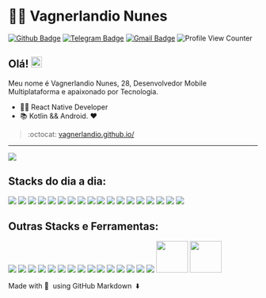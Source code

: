 # :man_technologist: Vagnerlandio Nunes

[![Github Badge](https://img.shields.io/badge/-Github-000?style=flat-square&logo=Github&logoColor=white&link=https://github.com/vagnerlandio)](https://github.com/vagnerlandio)
[![Telegram Badge](https://img.shields.io/badge/-Telegram-1ca0f1?style=flat-square&labelColor=1ca0f1&logo=telegram&logoColor=white&link=https://t.me/vagnerlandio)](https://t.me/vagnerlandio)
[![Gmail Badge](https://img.shields.io/badge/-Gmail-c14438?style=flat-square&logo=Gmail&logoColor=white&link=mailto:vagnerlandio@gmail.com)](mailto:vagnerlandio@gmail.com)
![Profile View Counter](https://komarev.com/ghpvc/?username=vagnerlandio)

## Olá! <img src="https://github.com/lucasgdb/lucasgdb/blob/master/assets/hi.gif" width="22px">

Meu nome é Vagnerlandio Nunes, 28, Desenvolvedor Mobile Multiplataforma e apaixonado por Tecnologia.

- :office_worker: React Native Developer
- :books: Kotlin && Android. :heart:

> :octocat: [vagnerlandio.github.io/](https://vagnerlandio.github.io/)

---
  
  <a href="https://github.com/anuraghazra/github-readme-stats">
    <img align="center" src="https://github-readme-stats.vercel.app/api?username=vagnerlandio&show_icons=true&count_private=true&theme=radical&hide=issues" />
  </a>
  
  
## Stacks do dia a dia:
  ![](https://www.vectorlogo.zone/logos/visualstudio_code/visualstudio_code-ar21.svg)
  ![](https://www.vectorlogo.zone/logos/typescriptlang/typescriptlang-ar21.svg)
  ![](https://www.vectorlogo.zone/logos/trello/trello-ar21.svg)
  ![](https://www.vectorlogo.zone/logos/reactjs/reactjs-ar21.svg)
  ![](https://www.vectorlogo.zone/logos/nodejs/nodejs-ar21.svg)
  ![](https://www.vectorlogo.zone/logos/microsoft/microsoft-ar21.svg)
  ![](https://www.vectorlogo.zone/logos/json/json-ar21.svg)
  ![](https://www.vectorlogo.zone/logos/javascript/javascript-ar21.svg)
  ![](https://www.vectorlogo.zone/logos/jestjsio/jestjsio-ar21.svg)
  ![](https://www.vectorlogo.zone/logos/w3_html5/w3_html5-ar21.svg)
  ![](https://www.vectorlogo.zone/logos/github/github-ar21.svg)
  ![](https://www.vectorlogo.zone/logos/git-scm/git-scm-ar21.svg)
  ![](https://www.vectorlogo.zone/logos/getpostman/getpostman-ar21.svg)
  ![](https://www.vectorlogo.zone/logos/w3_css/w3_css-ar21.svg)
  ![](https://www.vectorlogo.zone/logos/apple_appstore/apple_appstore-ar21.svg)
  ![](https://www.vectorlogo.zone/logos/google_play/google_play-ar21.svg)
  ![](https://www.vectorlogo.zone/logos/npmjs/npmjs-ar21.svg)
  ![](https://www.vectorlogo.zone/logos/yarnpkg/yarnpkg-ar21.svg)
  
## Outras Stacks e Ferramentas: 
  ![](https://www.vectorlogo.zone/logos/replit/replit-icon.svg)
  ![](https://www.vectorlogo.zone/logos/pugjs/pugjs-icon.svg)
  ![](https://www.vectorlogo.zone/logos/nodemonio/nodemonio-icon.svg)
  ![](https://www.vectorlogo.zone/logos/netlify/netlify-icon.svg)
  ![](https://www.vectorlogo.zone/logos/linux/linux-icon.svg)
  ![](https://www.vectorlogo.zone/logos/jamstack/jamstack-icon.svg)
  ![](https://www.vectorlogo.zone/logos/google_maps/google_maps-icon.svg)
  ![](https://www.vectorlogo.zone/logos/google_drive/google_drive-icon.svg)
  ![](https://www.vectorlogo.zone/logos/figma/figma-icon.svg)
  ![](https://www.vectorlogo.zone/logos/devto/devto-icon.svg)
  ![](https://www.vectorlogo.zone/logos/getbootstrap/getbootstrap-icon.svg)
  ![](https://www.vectorlogo.zone/logos/auth0/auth0-icon.svg)
  ![](https://www.vectorlogo.zone/logos/apple_xcode/apple_xcode-icon.svg)
  ![](https://www.vectorlogo.zone/logos/android/android-icon.svg)
  ![](https://www.vectorlogo.zone/logos/nestjs/nestjs-icon.svg)
  <img src="https://cdn.svgporn.com/logos/ant-design.svg" width="64" height="64">
  <img src="https://cdn.cdnlogo.com/logos/j/20/jwt.svg" width="64" height="64">

Made with :blue_heart: &nbsp;using GitHub Markdown &nbsp;:arrow_down:
